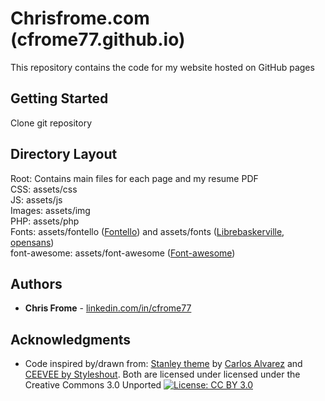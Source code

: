 # Chrisfrome.com (cfrome77.github.io)

This repository contains the code for my website hosted on GitHub pages

## Getting Started

Clone git repository

## Directory Layout

Root: Contains main files for each page and my resume PDF
<br />
CSS: assets/css
<br />
JS: assets/js
<br />
Images: assets/img
<br />
PHP: assets/php
<br />
Fonts: assets/fontello ([Fontello](https://github.com/fontello/fontello)) and assets/fonts ([Librebaskerville](https://www.fontsquirrel.com/fonts/libre-baskerville), [opensans](https://fonts.google.com/specimen/Open+Sans)) 
<br />
font-awesome: assets/font-awesome ([Font-awesome](http://fontawesome.io/))

## Authors

* **Chris Frome** - [linkedin.com/in/cfrome77](https://linkedin.com/in/cfrome77)


## Acknowledgments

* Code inspired by/drawn from: [Stanley theme](http://blacktie.co/2014/01/stanley-freelancer-theme/) by [Carlos Alvarez](http://alvarez.is) and [CEEVEE by Styleshout](http://www.styleshout.com/free-templates/ceevee/). Both are licensed under licensed under the Creative Commons 3.0 Unported [![License: CC BY 3.0](https://img.shields.io/badge/License-CC%20BY%203.0-lightgrey.svg)](https://creativecommons.org/licenses/by/3.0/)
